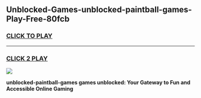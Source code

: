 
## Unblocked-Games-unblocked-paintball-games-Play-Free-80fcb
<h3>
<a href="https://premium76.site?title=unblocked-paintball-games&ref=10A">CLICK TO PLAY</a></h3>
<hr>

<h3>
<a href="https://premium76.site?title=unblocked-paintball-games&ref=10A">CLICK 2 PLAY</a>
  
</h3>

<a href="https://premium76.site?title=unblocked-paintball-games&ref=10A"><img src="https://clearcache.store/games.png"></a>


**unblocked-paintball-games games unblocked: Your Gateway to Fun and Accessible Online Gaming**
